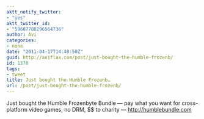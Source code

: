 ```yaml
---
aktt_notify_twitter:
- "yes"
aktt_twitter_id:
- "59687780296564736"
author: Avi
categories:
- none
date: "2011-04-17T14:40:50Z"
guid: http://aviflax.com/post/just-bought-the-humble-frozenb/
id: 1370
tags:
- tweet
title: Just bought the Humble Frozenb…
url: /post/just-bought-the-humble-frozenb/
---
```

Just bought the Humble Frozenbyte Bundle — pay what you want for cross-platform video games, no DRM, $$ to charity — http://humblebundle.com